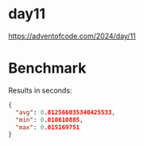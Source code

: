 # day11

https://adventofcode.com/2024/day/11

# Benchmark

Results in seconds:

```json
{
  "avg": 0.012566035340425533,
  "min": 0.010610885,
  "max": 0.015169751
}
```